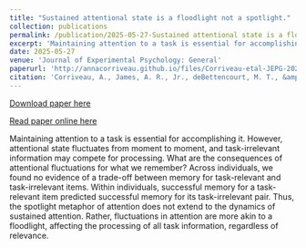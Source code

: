```yaml
---
title: "Sustained attentional state is a floodlight not a spotlight."
collection: publications
permalink: /publication/2025-05-27-Sustained attentional state is a floodlight not a spotlight
excerpt: 'Maintaining attention to a task is essential for accomplishing it. However, attentional state fluctuates from moment to moment, and task-irrelevant information may compete for processing. What are the consequences of attentional fluctuations for what we remember? Across individuals, we found no evidence of a trade-off between memory for task-relevant and task-irrelevant items. Within individuals, successful memory for a task-relevant item predicted successful memory for its task-irrelevant pair. Thus, the spotlight metaphor of attention does not extend to the dynamics of sustained attention. Rather, fluctuations in attention are more akin to a floodlight, affecting the processing of all task information, regardless of relevance.'
date: 2025-05-27
venue: 'Journal of Experimental Psychology: General'
paperurl: 'http://annacorriveau.github.io/files/Corriveau-etal-JEPG-2025.pdf'
citation: 'Corriveau, A., James, A. R., Jr., deBettencourt, M. T., &amp; Rosenberg, M. D. (2025). Sustained attentional state is a floodlight not a spotlight. Journal of Experimental Psychology: General. Advance online publication. https://doi.org/10.1037/xge0001769'
---
```


<a href='http://annacorriveau.github.io/files/Corriveau-etal-JEPG-2025.pdf'>Download paper here</a>

<a href='https://psycnet.apa.org/record/2026-15498-001'>Read paper online here</a>

Maintaining attention to a task is essential for accomplishing it. However, attentional state fluctuates from moment to moment, and task-irrelevant information may compete for processing. What are the consequences of attentional fluctuations for what we remember? Across individuals, we found no evidence of a trade-off between memory for task-relevant and task-irrelevant items. Within individuals, successful memory for a task-relevant item predicted successful memory for its task-irrelevant pair. Thus, the spotlight metaphor of attention does not extend to the dynamics of sustained attention. Rather, fluctuations in attention are more akin to a floodlight, affecting the processing of all task information, regardless of relevance.
